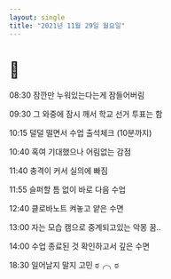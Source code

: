 ```yaml
---
layout: single
title: "2021년 11월 29일 월요일"
---
```


# 🎊

08:30 잠깐만 누워있는다는게 잠들어버림

09:30 그 와중에 잠시 깨서 학교 선거 투표는 함

10:15 덜덜 떨면서 수업 출석체크 (10분까지)

10:40 혹여 기대했으나 어림없는 감점

11:40 충격이 커서 실의에 빠짐

11:55 슬퍼할 틈 없이 바로 다음 수업

12:40 클로바노트 켜놓고 얕은 수면

13:00 자는 모습 캠으로 중계되고있는 악몽 꿈..

14:00 수업 종료된 것 확인하고서 깊은 수면

18:30 일어날지 말지 고민 ಠ╭╮ಠ
